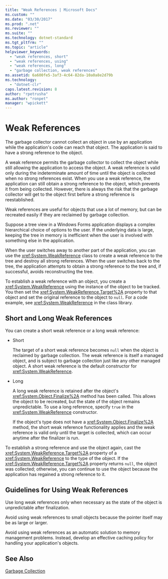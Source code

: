 ```yaml
---
title: "Weak References | Microsoft Docs"
ms.custom: ""
ms.date: "03/30/2017"
ms.prod: ".net"
ms.reviewer: ""
ms.suite: ""
ms.technology: dotnet-standard
ms.tgt_pltfrm: ""
ms.topic: "article"
helpviewer_keywords: 
  - "weak references, short"
  - "weak references, using"
  - "weak references, long"
  - "garbage collection, weak references"
ms.assetid: 6a600fe5-3af3-4c64-82da-10a0a8e2d79b
ms.technology: 
  - "dotnet-clr"
caps.latest.revision: 8
author: "rpetrusha"
ms.author: "ronpet"
manager: "wpickett"
---
```

# Weak References
The garbage collector cannot collect an object in use by an application while the application's code can reach that object. The application is said to have a strong reference to the object.  
  
 A weak reference permits the garbage collector to collect the object while still allowing the application to access the object. A weak reference is valid only during the indeterminate amount of time until the object is collected when no strong references exist. When you use a weak reference, the application can still obtain a strong reference to the object, which prevents it from being collected. However, there is always the risk that the garbage collector will get to the object first before a strong reference is reestablished.  
  
 Weak references are useful for objects that use a lot of memory, but can be recreated easily if they are reclaimed by garbage collection.  
  
 Suppose a tree view in a Windows Forms application displays a complex hierarchical choice of options to the user. If the underlying data is large, keeping the tree in memory is inefficient when the user is involved with something else in the application.  
  
 When the user switches away to another part of the application, you can use the <xref:System.WeakReference> class to create a weak reference to the tree and destroy all strong references. When the user switches back to the tree, the application attempts to obtain a strong reference to the tree and, if successful, avoids reconstructing the tree.  
  
 To establish a weak reference with an object, you create a <xref:System.WeakReference> using the instance of the object to be tracked. You then set the <xref:System.WeakReference.Target%2A> property to that object and set the original reference to the object to `null`. For a code example, see <xref:System.WeakReference> in the class library.  
  
## Short and Long Weak References  
 You can create a short weak reference or a long weak reference:  
  
-   Short  
  
     The target of a short weak reference becomes `null` when the object is reclaimed by garbage collection. The weak reference is itself a managed object, and is subject to garbage collection just like any other managed object.  A short weak reference is the default constructor for <xref:System.WeakReference>.  
  
-   Long  
  
     A long weak reference is retained after the object's <xref:System.Object.Finalize%2A> method has been called. This allows the object to be recreated, but the state of the object remains unpredictable. To use a long reference, specify `true` in the <xref:System.WeakReference> constructor.  
  
     If the object's type does not have a <xref:System.Object.Finalize%2A> method, the short weak reference functionality applies and the weak reference is valid only until the target is collected, which can occur anytime after the finalizer is run.  
  
 To establish a strong reference and use the object again, cast the <xref:System.WeakReference.Target%2A> property of a <xref:System.WeakReference> to the type of the object. If the <xref:System.WeakReference.Target%2A> property returns `null`, the object was collected; otherwise, you can continue to use the object because the application has regained a strong reference to it.  
  
## Guidelines for Using Weak References  
 Use long weak references only when necessary as the state of the object is unpredictable after finalization.  
  
 Avoid using weak references to small objects because the pointer itself may be as large or larger.  
  
 Avoid using weak references as an automatic solution to memory management problems. Instead, develop an effective caching policy for handling your application's objects.  
  
## See Also  
 [Garbage Collection](../../../docs/standard/garbage-collection/index.md)